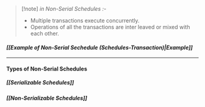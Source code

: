 >[!note] *in Non-Serial Schedules :-*
>- Multiple transactions execute concurrently.
>- Operations of all the transactions are inter leaved or mixed with each other.
#### *[[Example of Non-Serial Sechedule (Schedules-Transaction)|Example]]*
---
#### Types of Non-Serial Schedules
##### *[[Serializable Schedules]]*
##### *[[Non-Serializable Schedules]]*





